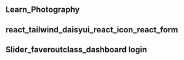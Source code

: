 ## Learn_Photography
## react_tailwind_daisyui_react_icon_react_form
## Slider_faveroutclass_dashboard login 